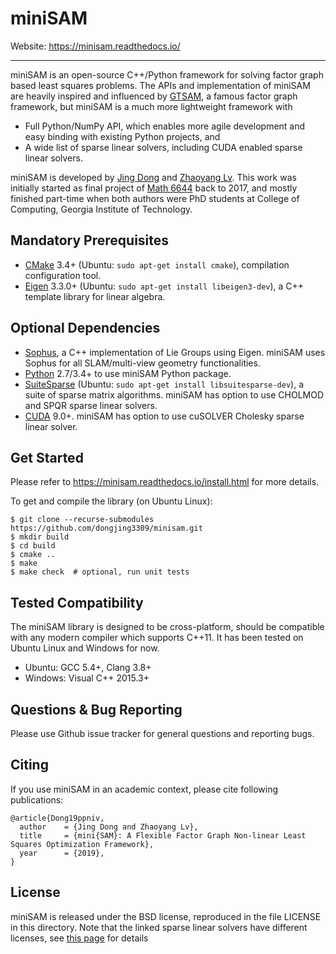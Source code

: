miniSAM
=====

Website: https://minisam.readthedocs.io/

-------------------------------------------

miniSAM is an open-source C++/Python framework for solving factor graph based least squares problems. The APIs and implementation of miniSAM are heavily inspired and influenced by [GTSAM](https://gtsam.org/), a famous factor graph framework, but miniSAM is a much more lightweight framework with

- Full Python/NumPy API, which enables more agile development and easy binding with existing Python projects, and
- A wide list of sparse linear solvers, including CUDA enabled sparse linear solvers.

miniSAM is developed by [Jing Dong](mailto:thu.dongjing@gmail.com) and [Zhaoyang Lv](mailto:zhaoyang.lv@gatech.edu). This work was initially started as final project of [Math 6644](https://www.cc.gatech.edu/~echow/cse6644-17.html) back to 2017, and mostly finished part-time when both authors were PhD students at College of Computing, Georgia Institute of Technology.

Mandatory Prerequisites
------

- [CMake](https://cmake.org/) 3.4+ (Ubuntu: `sudo apt-get install cmake`), compilation configuration tool.
- [Eigen](http://eigen.tuxfamily.org) 3.3.0+ (Ubuntu: `sudo apt-get install libeigen3-dev`), a C++ template library for linear algebra.

Optional Dependencies
------

- [Sophus](https://github.com/strasdat/Sophus), a C++ implementation of Lie Groups using Eigen. miniSAM uses Sophus for all SLAM/multi-view geometry functionalities.
- [Python](http://www.python.org/) 2.7/3.4+ to use miniSAM Python package.
- [SuiteSparse](http://faculty.cse.tamu.edu/davis/suitesparse.html) (Ubuntu: `sudo apt-get install libsuitesparse-dev`), a suite of sparse matrix algorithms. miniSAM has option to use CHOLMOD and SPQR sparse linear solvers.
- [CUDA](https://developer.nvidia.com/cuda-downloads) 9.0+. miniSAM has option to use cuSOLVER Cholesky sparse linear solver.

Get Started
------

Please refer to https://minisam.readthedocs.io/install.html for more details.

To get and compile the library (on Ubuntu Linux):

```
$ git clone --recurse-submodules https://github.com/dongjing3309/minisam.git
$ mkdir build
$ cd build
$ cmake ..
$ make
$ make check  # optional, run unit tests
```
Tested Compatibility
-----

The miniSAM library is designed to be cross-platform, should be compatible with any modern compiler which supports C++11. It has been tested on Ubuntu Linux and Windows for now.

- Ubuntu: GCC 5.4+, Clang 3.8+
- Windows: Visual C++ 2015.3+


Questions & Bug Reporting
-----

Please use Github issue tracker for general questions and reporting bugs.

Citing
-----

If you use miniSAM in an academic context, please cite following publications:

```
@article{Dong19ppniv,
  author    = {Jing Dong and Zhaoyang Lv},
  title     = {mini{SAM}: A Flexible Factor Graph Non-linear Least Squares Optimization Framework},
  year      = {2019},
}
```

License
-----

miniSAM is released under the BSD license, reproduced in the file LICENSE in this directory.
Note that the linked sparse linear solvers have different licenses, see [this page](https://minisam.readthedocs.io/install.html#sparse-solvers-license) for details
